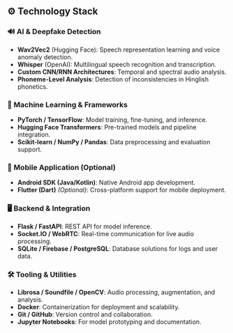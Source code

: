 ## ⚙️ Technology Stack

### 🔊 AI & Deepfake Detection
- **Wav2Vec2** (Hugging Face): Speech representation learning and voice anomaly detection.
- **Whisper** (OpenAI): Multilingual speech recognition and transcription.
- **Custom CNN/RNN Architectures**: Temporal and spectral audio analysis.
- **Phoneme-Level Analysis**: Detection of inconsistencies in Hinglish phonetics.

### 🧪 Machine Learning & Frameworks
- **PyTorch / TensorFlow**: Model training, fine-tuning, and inference.
- **Hugging Face Transformers**: Pre-trained models and pipeline integration.
- **Scikit-learn / NumPy / Pandas**: Data preprocessing and evaluation support.

### 📱 Mobile Application (Optional)
- **Android SDK (Java/Kotlin)**: Native Android app development.
- **Flutter (Dart)** *(Optional)*: Cross-platform support for mobile deployment.

### 🖥️ Backend & Integration
- **Flask / FastAPI**: REST API for model inference.
- **Socket.IO / WebRTC**: Real-time communication for live audio processing.
- **SQLite / Firebase / PostgreSQL**: Database solutions for logs and user data.

### 🛠️ Tooling & Utilities
- **Librosa / Soundfile / OpenCV**: Audio processing, augmentation, and analysis.
- **Docker**: Containerization for deployment and scalability.
- **Git / GitHub**: Version control and collaboration.
- **Jupyter Notebooks**: For model prototyping and documentation.
